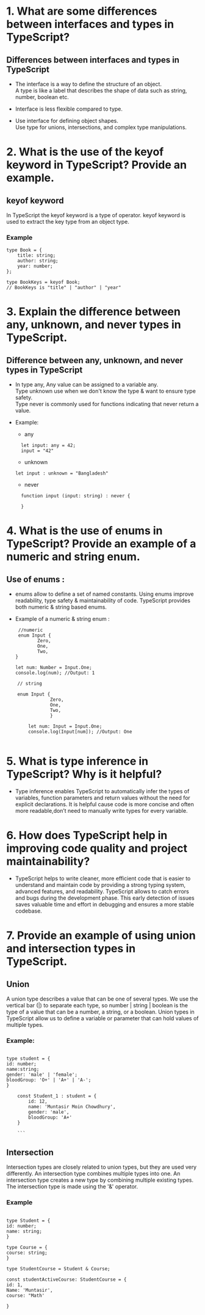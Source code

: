 # 1. What are some differences between interfaces and types in TypeScript?

## Differences between interfaces and types in TypeScript

- The interface is a way to define the structure of an object. <br/>
  A type is like a label that describes the shape of data such as string, number, boolean etc.

- Interface is less flexible compared to type.

- Use interface for defining object shapes. <br/>
  Use type for unions, intersections, and complex type manipulations.

# 2. What is the use of the keyof keyword in TypeScript? Provide an example.

## keyof keyword

In TypeScript the keyof keyword is a type of operator. keyof keyword is used to extract the key type from an object type.

### Example

```
type Book = {
    title: string;
    author: string;
    year: number;
};

type BookKeys = keyof Book;
// BookKeys is "title" | "author" | "year"
```

# 3. Explain the difference between any, unknown, and never types in TypeScript.

## Difference between any, unknown, and never types in TypeScript

- In type any, Any value can be assigned to a variable any. </br> Type unknown use when we don't know the type & want to ensure type safety. </br> Type never is commonly used for functions indicating that never return a value.

- Example: </br>

  - any

  ```
    let input: any = 42;
    input = "42"
  ```

  - unknown

  ```
  let input : unknown = "Bangladesh"

  ```

  - never

  ```
    function input (input: string) : never {

    }
  ```

# 4. What is the use of enums in TypeScript? Provide an example of a numeric and string enum.

## Use of enums :

- enums allow to define a set of named constants. Using enums improve readability, type safety & maintainability of code. TypeScript provides both numeric & string based enums.
- Example of a numeric & string enum :

  ```
   //numeric
   enum Input {
          Zero,
          One,
          Two,
  }

  let num: Number = Input.One;
  console.log(num); //Output: 1
  ```

```
    // string

    enum Input {
                Zero,
                One,
                Two,
                }

        let num: Input = Input.One;
        console.log(Input[num]); //Output: One


```

# 5. What is type inference in TypeScript? Why is it helpful?

- Type inference enables TypeScript to automatically infer the types of variables, function parameters and return values without the need for explicit declarations. It is helpful cause code is more concise and often more readable,don’t need to manually write types for every variable.

# 6. How does TypeScript help in improving code quality and project maintainability?

- TypeScript helps to write cleaner, more efficient code that is easier to understand and maintain code by providing a strong typing system, advanced features, and readability. TypeScript allows to catch errors and bugs during the development phase. This early detection of issues saves valuable time and effort in debugging and ensures a more stable codebase.

# 7. Provide an example of using union and intersection types in TypeScript.

## Union

A union type describes a value that can be one of several types. We use the vertical bar (|) to separate each type, so number | string | boolean is the type of a value that can be a number, a string, or a boolean.
Union types in TypeScript allow us to define a variable or parameter that can hold values of multiple types.

### Example:

````

type student = {
id: number;
name:string;
gender: 'male' | 'female';
bloodGroup: 'O+' | 'A+' | 'A-';
}

    const Student_1 : student = {
        id: 12,
        name: 'Muntasir Moin Chowdhury',
        gender: 'male',
        bloodGroup: 'A+'
    }

    ```

````

## Intersection

Intersection types are closely related to union types, but they are used very differently. An intersection type combines multiple types into one. An intersection type creates a new type by combining multiple existing types. The intersection type is made using the '&' operator.

### Example

```

type Student = {
id: number;
name: string;
}

type Course = {
course: string;
}

type StudentCourse = Student & Course;

const studentActiveCourse: StudentCourse = {
id: 1,
Name: 'Muntasir',
course: "Math'

}

```

```

```

```

```
